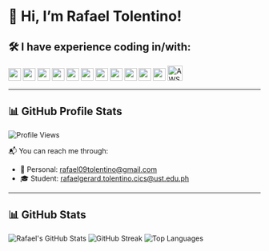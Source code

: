 # 👋 Hi, I’m Rafael Tolentino!

## 🛠️ I have experience coding in/with:

<p align="left">
  <img src="https://cdn.jsdelivr.net/gh/devicons/devicon/icons/html5/html5-original.svg" width="25"/>
  <img src="https://cdn.jsdelivr.net/gh/devicons/devicon/icons/css3/css3-original.svg" width="25"/>
  <img src="https://cdn.jsdelivr.net/gh/devicons/devicon/icons/javascript/javascript-original.svg" width="25"/>
  <img src="https://cdn.jsdelivr.net/gh/devicons/devicon/icons/typescript/typescript-original.svg" width="25"/>
  <img src="https://cdn.jsdelivr.net/gh/devicons/devicon/icons/react/react-original.svg" width="25"/>
  <img src="https://cdn.jsdelivr.net/gh/devicons/devicon/icons/nodejs/nodejs-original.svg" width="25"/>
  <img src="https://cdn.jsdelivr.net/gh/devicons/devicon/icons/mysql/mysql-original.svg" width="25"/>
  <img src="https://cdn.jsdelivr.net/gh/devicons/devicon/icons/python/python-original.svg" width="25"/>
  <img src="https://cdn.jsdelivr.net/gh/devicons/devicon/icons/figma/figma-original.svg" width="25"/>
  <img src="https://cdn.jsdelivr.net/gh/devicons/devicon/icons/npm/npm-original-wordmark.svg" width="25"/>
  <img src="https://cdn.jsdelivr.net/gh/devicons/devicon/icons/git/git-original.svg" width="25"/>
  <img src="https://cdn.jsdelivr.net/gh/devicons/devicon/icons/amazonwebservices/amazonwebservices-original.svg" width="30" height="30" alt="AWS" />

</p>

---

## 📊 GitHub Profile Stats

![Profile Views](https://komarev.com/ghpvc/?username=rgtoa&label=Profile%20views&color=0e75b6&style=flat)

📬 You can reach me through:
- 📧 Personal: [rafael09tolentino@gmail.com](mailto:rafael09tolentino@gmail.com)
- 🎓 Student: [rafaelgerard.tolentino.cics@ust.edu.ph](mailto:rafaelgerard.tolentino.cics@ust.edu.ph)

---

## 📊 GitHub Stats

![Rafael's GitHub Stats](https://github-readme-stats.vercel.app/api?username=rgtoa&show_icons=true&theme=dark&count_private=true)
![GitHub Streak](https://github-readme-streak-stats.herokuapp.com/?user=rgtoa&theme=react&hide_border=true)
![Top Languages](https://github-readme-stats.vercel.app/api/top-langs/?username=rgtoa&layout=compact&theme=react&hide_border=true)
